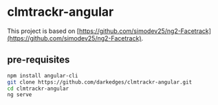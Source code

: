# clmtrackr-angular

This project is based on [https://github.com/simodev25/ng2-Facetrack](https://github.com/simodev25/ng2-Facetrack).

## pre-requisites

```bash
npm install angular-cli
git clone https://github.com/darkedges/clmtrackr-angular.git
cd clmtrackr-angular
ng serve
```
